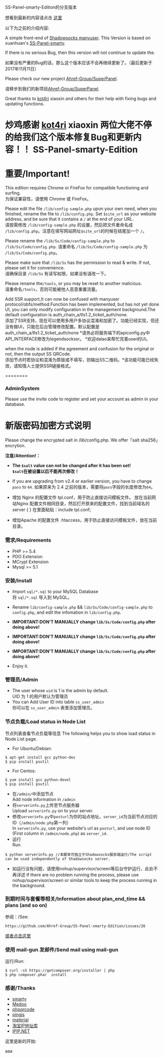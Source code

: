 SS-Panel-smarty-Edition的分支版本

想看到最新的内容请点击 <a href="#new_start" >这里</a>

以下为之前的介绍内容:

A simple front-end of [Shadowsocks manyuser](https://github.com/breakwa11/shadowsocks/tree/manyuser).
This Version is based on xuanhuan's [SS-Panel-smarty](https://github.com/xuanhuan/ss-panel).

If there is no serious Bug, then this version will not continue to update the.

如果没有严重的Bug的话，那么这个版本应该不会再继续更新了。（最后更新于2017年11月11日）

Please check our new project [Ahref-Group/SuperPanel](https://github.com/Ahref-Group/SuperPanel).

请移步到我们的新项目[Ahref-Group/SuperPanel](https://github.com/Ahref-Group/SuperPanel).

Great thanks to [kot4ri](https://zankyo.cc/) xiaoxin and others for their help with fixing bugs and updating functions.

炒鸡感谢 [kot4ri](https://zankyo.cc/) xiaoxin 两位大佬不停的给我们这个版本修复Bug和更新内容！！
SS-Panel-smarty-Edition
========

重要/Important!
========
This edition requires Chrome or FireFox for compatible functioning and surfing. <br/>
为保证兼容性，请使用 Chrome 或 FireFox。

Please edit the file `/lib/config-sample.php` upon your own need, when you finished, rename the file to `/lib/config.php`. Set `$site_url` as your website address, and be sure that it contains a `/` at the end of your URL. <br/>
请按需修改 `/lib/config-sample.php` 的设置，然后把文件重命名成 `/lib/config.php`。注意在填写网站网址`$site_url`的时候在结尾加一个 `/`。

Please rename the `/lib/Ss/Code/config-sample.php` to `/lib/Ss/Code/config.php`.
请重命名 `/lib/Ss/Code/config-sample.php` 为 `/lib/Ss/Code/config.php`。

Please make sure that `/lib/Ss` has the permission to read & write. If not, please set it for convenience. <br/>
请确保目录 `/lib/Ss` 有读写权限，如果没有请改一下。

Please rename the`/tools`, or you may be reset to another malicious.<br/>
请重命名`/tools`，否则可能被他人恶意重置流量。

Add SSR support,It can now be confused with manyuser protocol/obfs/method.Function has been implemented, but has not yet done UI, you can only modify configuration in the management background.The default configuration is auth_chain_a/tls1.2_ticket_auth/none.<br/>
添加了SSR支持，现在可以使用多用户多协议混淆和加密了。功能已经实现，但还没有做UI，只能在后台管理修改配置。默认配置是auth_chain_a/tls1.2_ticket_auth/none
*请务必将服务端下的apiconfig.py中API_INTERFACE修改为legendsockssr。
*欢迎dalao来帮忙完善user的UI。

when the node is added if the agreement and confusion for the original or not, then the output SS QRCode. <br/>
添加节点时若协议和混淆为原版或不填写，则输出SS二维码。*该功能可能已经失效，请知情人士提供SSR链接格式。

========
### AdminSystem 

Please use the invite code to register and set your account as admin in your database.

新版密码加密方式说明
========

Please change the encrypted salt in /lib/config.php.
We offer「salt sha256」encrytion.

__注意/Attention!：__

* __The `$salt` value can not be changed after it has been set!<br/>__
  __`$salt`在被设置以后不能再次修改！__
* If you are upgrading from v2.4 or earlier version, you have to change `pass` to `64`.
  如果原来为 2.4 之前的版本，需要将`pass`字段的长度修改为`64`。


* 增加 Nginx 的配置文件 tpl.conf，用于防止直接访问模板文件。 放在当前网站Nginx 配置文件相同目录，然后打开原来的配置文件，找到当前域名的server { } 在里面粘贴：include tpl.conf;
* 增加Apache 的配置文件 .htaccess，用于防止直接访问模板文件，放在当前目录。

### 需求/Requirements
* PHP >= 5.4
* PDO Extension
* MCrypt Extension
* Mysql >= 5.1

### 安装/Install
* Import `sql/*.sql` to your MySQL Database<br/>
  将 `sql/*.sql` 导入到 MySQL。
* Rename `lib/config-sample.php` && `lib/Ss/Code/config-sample.php` to `config.php`, and edit the infomation in `lib/config.php`.

* __IMPORTANT:DON'T MANUALLY change `lib/Ss/Code/config.php` after doing above!__
* __IMPORTANT:DON'T MANUALLY change `lib/Ss/Code/config.php` after doing above!__
* __IMPORTANT:DON'T MANUALLY change `lib/Ss/Code/config.php` after doing above!__

* Enjoy it.

### 管理员/Admin
* The user whose `uid` is 1 is the admin by default.<br/>
  UID 为 1 的用户默认为管理员
* You can Add User ID into table `ss_user_admin`<br/>
  你可以在 `ss_user_admin` 表里添加管理员。

### 节点负载/Load status in Node List
节点列表查看节点负载等信息
The following helps you to show load status in Node List page.
* For Ubuntu/Debian:

```
$ apt-get install gcc python-dev
$ pip install psutil
```

* For Centos:

```
$ yum install gcc python-devel
$ pip install psutil
```

* 在`/admin/`中添加节点<br/>
  Add node information in `/admin`
* 将`serverinfo.py`上传至节点服务器<br/>
  Upload `serverinfo.py` on to your server.
* 修改`serverinfo.py`中`posturl`为你的站点地址，`server_id`为当前节点对应的ID（`/admin/node.php`第一列）<br/>
  In `serverinfo.py`, use your website's url as `posturl`, and use node ID (First column in `/admin/node.php`) as `server_id`.
* 运行<br/>
  Run.

```
$ python serverinfo.py //本脚本可独立于Shadowsocks服务端运行/The script can be used independently of Shadowsocks server.
```

* 如运行没有问题，请使用nohup/supervisor/screen等后台守护运行，此处不再详述
  If there are no problem running the process, please use nohup/supervisor/screen or similar tools to keep the process running in the background.

### 到期时间与套餐等相关/Information about plan_end_time && plans (and so on)

参阅：/See:

```
https://github.com/Ahref-Group/SS-Panel-smarty-Edition/issues/26
```
[或者点击这里](https://github.com/Ahref-Group/SS-Panel-smarty-Edition/issues/26)


### 使用 mail-gun 发邮件/Send mail using mail-gun
运行/Run:

```
$ curl -sS https://getcomposer.org/installer | php
$ php composer.phar  install
```


### 感谢/Thanks
* [smarty](https://github.com/smarty-php/smarty)
* [Medoo](https://github.com/catfan/Medoo)
* [phpqrcode](https://github.com/t0k4rt/phpqrcode)
* [pingjs](https://github.com/jdfreder/pingjs)
* [material](https://github.com/Daemonite/material)
* [淘宝IP地址库](http://ip.taobao.com)
* [IPIP.NET](https://www.ipip.net)


<a name="new_start" id="new_start">这里是新的开始:</a>

aaa